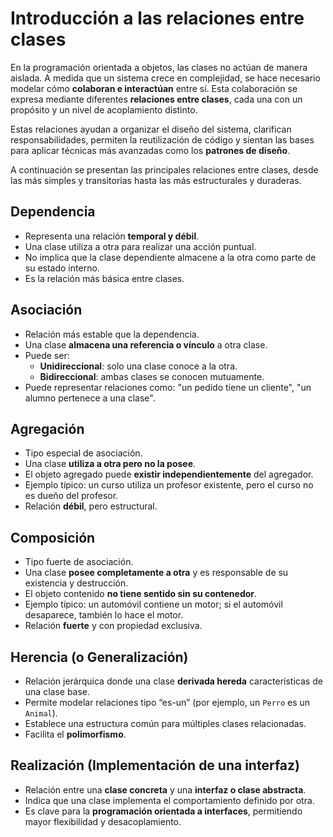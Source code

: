 # Introducción a las relaciones entre clases

En la programación orientada a objetos, las clases no actúan de manera aislada. A medida que un sistema crece en complejidad, se hace necesario modelar cómo **colaboran e interactúan** entre sí. Esta colaboración se expresa mediante diferentes **relaciones entre clases**, cada una con un propósito y un nivel de acoplamiento distinto.

Estas relaciones ayudan a organizar el diseño del sistema, clarifican responsabilidades, permiten la reutilización de código y sientan las bases para aplicar técnicas más avanzadas como los **patrones de diseño**.

A continuación se presentan las principales relaciones entre clases, desde las más simples y transitorias hasta las más estructurales y duraderas.

## Dependencia

* Representa una relación **temporal y débil**.
* Una clase utiliza a otra para realizar una acción puntual.
* No implica que la clase dependiente almacene a la otra como parte de su estado interno.
* Es la relación más básica entre clases.

## Asociación

* Relación más estable que la dependencia.
* Una clase **almacena una referencia o vínculo** a otra clase.
* Puede ser:
  * **Unidireccional**: solo una clase conoce a la otra.
  * **Bidireccional**: ambas clases se conocen mutuamente.
* Puede representar relaciones como: "un pedido tiene un cliente", "un alumno pertenece a una clase".

## Agregación

* Tipo especial de asociación.
* Una clase **utiliza a otra pero no la posee**.
* El objeto agregado puede **existir independientemente** del agregador.
* Ejemplo típico: un curso utiliza un profesor existente, pero el curso no es dueño del profesor.
* Relación **débil**, pero estructural.

## Composición

* Tipo fuerte de asociación.
* Una clase **posee completamente a otra** y es responsable de su existencia y destrucción.
* El objeto contenido **no tiene sentido sin su contenedor**.
* Ejemplo típico: un automóvil contiene un motor; si el automóvil desaparece, también lo hace el motor.
* Relación **fuerte** y con propiedad exclusiva.

## Herencia (o Generalización)

* Relación jerárquica donde una clase **derivada hereda** características de una clase base.
* Permite modelar relaciones tipo “es-un” (por ejemplo, un `Perro` es un `Animal`).
* Establece una estructura común para múltiples clases relacionadas.
* Facilita el **polimorfismo**.

## Realización (Implementación de una interfaz)

* Relación entre una **clase concreta** y una **interfaz o clase abstracta**.
* Indica que una clase implementa el comportamiento definido por otra.
* Es clave para la **programación orientada a interfaces**, permitiendo mayor flexibilidad y desacoplamiento.


